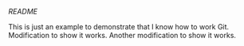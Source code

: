 *README*

This is just an example to demonstrate that I know how to work Git.
Modification to show it works.
Another modification to show it works.
